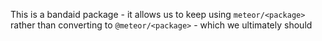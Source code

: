 This is a bandaid package - it allows us to keep using `meteor/<package>` rather than converting to `@meteor/<package>` - which we ultimately should
